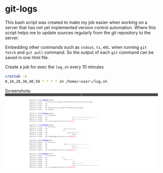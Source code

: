 # git-logs
This bash script was created to make my job easier when working on a server that has not yet implemented version control automation. Where this script helps me to update sources regularly from the git repository to the server.

Embedding other commands such as ```stdout```, ```ts```, etc. when running ```git fetch``` and ```git pull``` command. So the output of each ```git``` command can be saved in one html file.

Create a job for exec the ```log.sh``` every 10 minutes
```bash
crontab -e
0,10,20,30,40,50 * * * * sh /home/<user>/log.sh
```

Screenshots:
![Sorry I'm sensored some detail](https://github.com/hadymaggot/git-logs/blob/main/images/Screenshot%202024-03-22%20010612.png)

